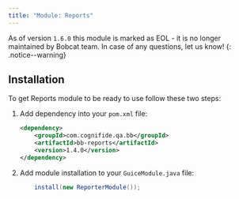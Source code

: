 ```yaml
---
title: "Module: Reports"
---
```


As of version `1.6.0` this module is marked as EOL - it is no longer maintained by Bobcat team. In case of any questions, let us know!
{: .notice--warning}

## Installation

To get Reports module to be ready to use follow these two steps:

1. Add dependency into your `pom.xml` file:

    ```xml
    <dependency>
        <groupId>com.cognifide.qa.bb</groupId>
        <artifactId>bb-reports</artifactId>
        <version>1.4.0</version>
    </dependency>
    ```
2. Add module installation to your `GuiceModule.java` file:
    ```java
        install(new ReporterModule());
    ```
